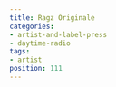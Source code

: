 ```yaml
---
title: Ragz Originale
categories:
- artist-and-label-press
- daytime-radio
tags:
- artist
position: 111
---
```


